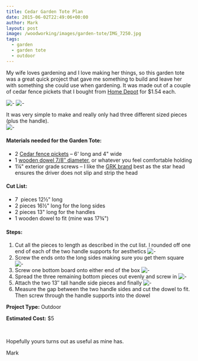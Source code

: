 ```yaml
---
title: Cedar Garden Tote Plan
date: 2015-06-02T22:49:06+00:00
author: Mark
layout: post
image: /woodworking/images/garden-tote/IMG_7250.jpg
tags:
  - garden
  - garden tote
  - outdoor
---
```


My wife loves gardening and I love making her things, so this garden tote was a great quick project that gave me something to build and leave her with something she could use when gardening. It was made out of a couple of cedar fence pickets that I bought from [Home Depot](http://www.homedepot.com/p/Alta-Forest-Products-5-8-in-x-3-1-2-in-x-6-ft-Western-Red-Cedar-Flat-Top-Fence-Picket-63006/205757683) for $1.54 each.

![-](images/garden-tote/IMG_7572.jpg)
![-](images/garden-tote/IMG_7573.jpg)

It was very simple to make and really only had three different sized pieces (plus the handle).  
![-](images/garden-tote/Garden-Tote2.jpg)

#### Materials needed for the Garden Tote:

- 2 [Cedar fence pickets](http://www.homedepot.com/p/Alta-Forest-Products-5-8-in-x-3-1-2-in-x-6-ft-Western-Red-Cedar-Flat-Top-Fence-Picket-63006/205757683) – 6' long and 4" wide
- 1 [wooden dowel 7/8″ diameter](http://www.homedepot.com/p/Unbranded-6414U-7-8-in-x-7-8-in-x-48-in-Hardwood-Round-Dowel-10001807/203334067), or whatever you feel comfortable holding
- 1¼" exterior grade screws – I like the [GRK brand](https://amzn.to/3kZOWlK) best as the star head ensures the driver does not slip and strip the head

#### Cut List:

- 7  pieces 12½" long
- 2 pieces 16½" long for the long sides
- 2 pieces 13" long for the handles
- 1 wooden dowel to fit (mine was 17¾")

#### Steps:

1. Cut all the pieces to length as described in the cut list. I rounded off one end of each of the two handle supports for aesthetics
   ![-](images/garden-tote/Garden-Tote-step-2.jpg)
2. Screw the ends onto the long sides making sure you get them square
   ![-](images/garden-tote/Garden-Tote-step-3.jpg)
3. Screw one bottom board onto either end of the box
   ![-](images/garden-tote/Garden-Tote-step-4.jpg)
4. Spread the three remaining bottom pieces out evenly and screw in
   ![-](images/garden-tote/Garden-Tote-step-5.jpg)
5. Attach the two 13&#8243; tall handle side pieces and finally
   ![-](images/garden-tote/Garden-Tote2.jpg)
6. Measure the gap between the two handle sides and cut the dowel to fit. Then screw through the handle supports into the dowel

**Project Type:** Outdoor

**Estimated Cost:** $5

&nbsp;

Hopefully yours turns out as useful as mine has.

Mark
